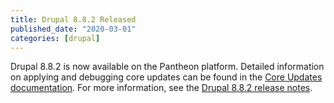 ```yaml
---
title: Drupal 8.8.2 Released
published_date: "2020-03-01"
categories: [drupal]
---
```

Drupal 8.8.2 is now available on the Pantheon platform. Detailed information on applying and debugging core updates can be found in the [Core Updates documentation](/core-updates). For more information, see the [Drupal 8.8.2 release notes](https://www.drupal.org/project/drupal/releases/8.8.2).

